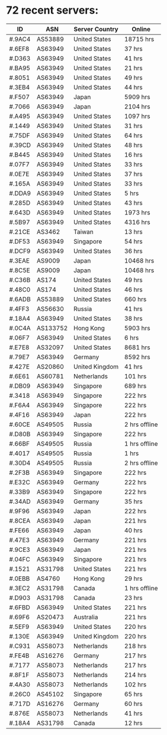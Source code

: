 # 72 recent servers:

| ID | ASN | Server Country | Online |
| ------ | ------ | ------ | ------ |
| #.9AC4 | AS53889 | United States | 18715 hrs |
| #.6EF8 | AS63949 | United States | 37 hrs |
| #.D363 | AS63949 | United States | 41 hrs |
| #.BA95 | AS63949 | United States | 21 hrs |
| #.8051 | AS63949 | United States | 49 hrs |
| #.3EB4 | AS63949 | United States | 44 hrs |
| #.F507 | AS63949 | Japan | 5909 hrs |
| #.7066 | AS63949 | Japan | 2104 hrs |
| #.A495 | AS63949 | United States | 1097 hrs |
| #.1449 | AS63949 | United States | 31 hrs |
| #.75DF | AS63949 | United States | 64 hrs |
| #.39CD | AS63949 | United States | 48 hrs |
| #.B445 | AS63949 | United States | 16 hrs |
| #.07F7 | AS63949 | United States | 33 hrs |
| #.0E7E | AS63949 | United States | 37 hrs |
| #.165A | AS63949 | United States | 33 hrs |
| #.DDA9 | AS63949 | United States | 5 hrs |
| #.285D | AS63949 | United States | 43 hrs |
| #.643D | AS63949 | United States | 1973 hrs |
| #.5B97 | AS63949 | United States | 4316 hrs |
| #.21CE | AS3462 | Taiwan | 13 hrs |
| #.DF53 | AS63949 | Singapore | 54 hrs |
| #.DCF9 | AS63949 | United States | 36 hrs |
| #.3EAE | AS9009 | Japan | 10468 hrs |
| #.8C5E | AS9009 | Japan | 10468 hrs |
| #.C36B | AS174 | United States | 49 hrs |
| #.48C0 | AS174 | United States | 46 hrs |
| #.6ADB | AS53889 | United States | 660 hrs |
| #.4FF3 | AS56630 | Russia | 41 hrs |
| #.18A4 | AS63949 | United States | 38 hrs |
| #.0C4A | AS133752 | Hong Kong | 5903 hrs |
| #.06F7 | AS63949 | United States | 6 hrs |
| #.E7E8 | AS32097 | United States | 8681 hrs |
| #.79E7 | AS63949 | Germany | 8592 hrs |
| #.427E | AS20860 | United Kingdom | 41 hrs |
| #.6E61 | AS60781 | Netherlands | 101 hrs |
| #.DB09 | AS63949 | Singapore | 689 hrs |
| #.3418 | AS63949 | Singapore | 222 hrs |
| #.F6A4 | AS63949 | Singapore | 222 hrs |
| #.4F16 | AS63949 | Japan | 222 hrs |
| #.60CE | AS49505 | Russia | 2 hrs offline |
| #.D80B | AS63949 | Singapore | 222 hrs |
| #.66BF | AS49505 | Russia | 1 hrs offline |
| #.4017 | AS49505 | Russia | 1 hrs |
| #.30D4 | AS49505 | Russia | 2 hrs offline |
| #.2F3B | AS63949 | Singapore | 222 hrs |
| #.E32C | AS63949 | Germany | 222 hrs |
| #.33B9 | AS63949 | Singapore | 222 hrs |
| #.34AD | AS63949 | Germany | 35 hrs |
| #.9F96 | AS63949 | Japan | 222 hrs |
| #.8CEA | AS63949 | Japan | 221 hrs |
| #.FE66 | AS63949 | Japan | 40 hrs |
| #.47E3 | AS63949 | Germany | 221 hrs |
| #.9CE3 | AS63949 | Japan | 221 hrs |
| #.04FC | AS63949 | Singapore | 221 hrs |
| #.1521 | AS31798 | United States | 221 hrs |
| #.0EBB | AS4760 | Hong Kong | 29 hrs |
| #.3EC2 | AS31798 | Canada | 1 hrs offline |
| #.D903 | AS31798 | Canada | 23 hrs |
| #.6FBD | AS63949 | United States | 221 hrs |
| #.69F6 | AS20473 | Australia | 221 hrs |
| #.5EF9 | AS63949 | United States | 220 hrs |
| #.130E | AS63949 | United Kingdom | 220 hrs |
| #.C931 | AS58073 | Netherlands | 218 hrs |
| #.FE4B | AS16276 | Germany | 217 hrs |
| #.7177 | AS58073 | Netherlands | 217 hrs |
| #.8F1F | AS58073 | Netherlands | 214 hrs |
| #.4A30 | AS58073 | Netherlands | 102 hrs |
| #.26C0 | AS45102 | Singapore | 65 hrs |
| #.717D | AS16276 | Germany | 60 hrs |
| #.876E | AS58073 | Netherlands | 41 hrs |
| #.18A4 | AS31798 | Canada | 12 hrs |

